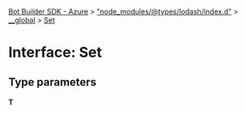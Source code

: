 [Bot Builder SDK - Azure](../README.md) > ["node_modules/@types/lodash/index.d"](../modules/_node_modules__types_lodash_index_d_.md) > [__global](../modules/_node_modules__types_lodash_index_d_.__global.md) > [Set](../interfaces/_node_modules__types_lodash_index_d_.__global.set.md)



# Interface: Set

## Type parameters
#### T 

